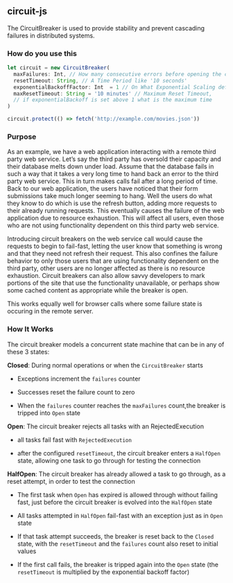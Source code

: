 ## circuit-js

The CircuitBreaker is used to provide stability and prevent cascading failures in distributed systems.

### How do you use this

```javascript
let circuit = new CircuitBreaker(
  maxFailures: Int, // How many consecutive errors before opening the circuit breaker, like 25
  resetTimeout: String, // A Time Period like '10 seconds'
  exponentialBackoffFactor: Int  = 1 // On What Exponential Scaling default in 1 so it stays the same each time
  maxResetTimeout: String = '10 minutes' // Maximum Reset Timeout, 
  // if exponentialBackoff is set above 1 what is the maximum time
)

circuit.protect(() => fetch('http://example.com/movies.json'))
```

### Purpose

As an example, we have a web application interacting with a remote third party web service. Let’s say the third party has oversold their capacity and their database melts down under load. Assume that the database fails in such a way that it takes a very long time to hand back an error to the third party web service. This in turn makes calls fail after a long period of time. Back to our web application, the users have noticed that their form submissions take much longer seeming to hang. Well the users do what they know to do which is use the refresh button, adding more requests to their already running requests. This eventually causes the failure of the web application due to resource exhaustion. This will affect all users, even those who are not using functionality dependent on this third party web service.

Introducing circuit breakers on the web service call would cause the requests to begin to fail-fast, letting the user know that something is wrong and that they need not refresh their request. This also confines the failure behavior to only those users that are using functionality dependent on the third party, other users are no longer affected as there is no resource exhaustion. Circuit breakers can also allow savvy developers to mark portions of the site that use the functionality unavailable, or perhaps show some cached content as appropriate while the breaker is open.

This works equally well for browser calls where some failure state is occuring in the remote server.


### How It Works

The circuit breaker models a concurrent state machine that
can be in any of these 3 states:

**Closed**: During normal operations or when the `CircuitBreaker` starts

- Exceptions increment the `failures` counter

- Successes reset the failure count to zero

- When the `failures` counter reaches the `maxFailures` count,the breaker is tripped into `Open` state

**Open**: The circuit breaker rejects all tasks with an RejectedExecution

- all tasks fail fast with `RejectedExecution`

- after the configured `resetTimeout`, the circuit breaker enters a `HalfOpen` state, allowing one task to go through for testing the connection

**HalfOpen**: The circuit breaker has already allowed a task to go through, as a reset attempt, in order to test the connection

- The first task when `Open` has expired is allowed through without failing fast, just before the circuit breaker is evolved into the `HalfOpen` state

- All tasks attempted in `HalfOpen` fail-fast with an exception just as in `Open` state

- If that task attempt succeeds, the breaker is reset back to the `Closed` state, with the `resetTimeout` and the `failures` count also reset to initial values

- If the first call fails, the breaker is tripped again into the `Open` state (the `resetTimeout` is multiplied by the exponential backoff factor)